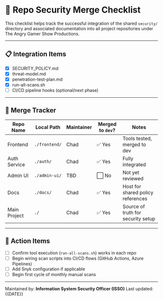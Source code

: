 # 🔀 Repo Security Merge Checklist

This checklist helps track the successful integration of the shared `security/`
directory and associated documentation into all project repositories under The
Angry Gamer Show Productions.

---

## 📋 Integration Items

- [x] SECURITY_POLICY.md
- [x] threat-model.md
- [x] penetration-test-plan.md
- [x] run-all-scans.sh
- [ ] CI/CD pipeline hooks (optional/next phase)

---

## 📁 Merge Tracker

| Repo Name    | Local Path    | Maintainer | Merged to `dev`? | Notes                              |
| ------------ | ------------- | ---------- | ---------------- | ---------------------------------- |
| Frontend     | `./frontend/` | Chad       | ✅ Yes           | Tools tested, merged to dev        |
| Auth Service | `./auth/`     | Chad       | ✅ Yes           | Fully integrated                   |
| Admin UI     | `./admin-ui/` | TBD        | ⬜ No            | Not yet reviewed                   |
| Docs         | `./docs/`     | Chad       | ✅ Yes           | Host for shared policy references  |
| Main Project | `./`          | Chad       | ✅ Yes           | Source of truth for security setup |

---

## 📝 Action Items

- [ ] Confirm tool execution (`run-all-scans.sh`) works in each repo
- [ ] Begin wiring scan scripts into CI/CD flows (GitHub Actions, Azure Pipelines)
- [ ] Add Snyk configuration if applicable
- [ ] Begin first cycle of monthly manual scans

---

Maintained by: **Information System Security Officer (ISSO)**
Last updated: {{DATE}}
